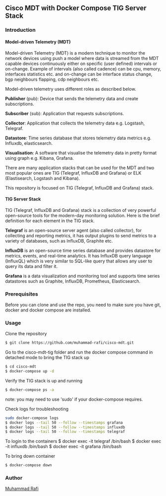 ## Cisco MDT with Docker Compose TIG Server Stack

### Introduction 

#### Model-driven Telemetry (MDT)

Model-driven Telemetry (MDT) is a modern technique to monitor the network devices using push a model where data is streamed from the MDT capable devices continuously either on specific (user defined) intervals or on-change. Example of intervals (also called cadence) can be cpu, memory, interfaces statistics etc. and on-change can be interface status change, bgp neighbours flapping, cdp neighbours etc.

Model-driven telemetry uses different roles as described below.

__Publisher__ (pub): Device that sends the telemetry data and create subscriptions.

__Subscriber__ (sub): Application that requests subscriptions.

__Collector__: Application that collects the telemetry data e.g. Logstash, Telegraf. 

__Datastore__: Time series database that stores telemetry data metrics e.g. Influxdb, elasticsearch.

__Visualisation__: A software that visualise the telemetry data in pretty format using graph e.g. Kibana, Grafana.

There are many application stacks that can be used for the MDT and two most popular ones are TIG (Telegraf, InfluxDB and Grafana) or ELK (Elastisearch, Logstash and Kibana). 

This repository is focused on TIG (Telegraf, InfluxDB and Grafana) stack. 

#### TIG Server Stack 

TIG (Telegraf, InfluxDB and Grafana) stack is a collection of very powerful open-source tools for the modern-day monitoring solution. Here is the brief definition for each element in the TIG stack.

__Telegraf__ is an open-source server agent (also called collector), for collecting and reporting metrics, it has output plugins to send metrics to a variety of databases, such as InfluxDB, Graphite etc.

__InfluxDB__ is an open-source time series database and provides datastore for metrics, events, and real-time analytics. It has InfluxDB query language (InfluxQL) which is very similar to SQL-like query that allows any user to query its data and filter it.

__Grafana__ is a data visualization and monitoring tool and supports time series datastores such as Graphite, InfluxDB, Prometheus, Elasticsearch.

### Prerequisites

Before you can clone and use the repo, you need to make sure you have git, docker and docker compose are installed. 

### Usage

Clone the repository 
```bash
$ git clone https://github.com/muhammad-rafi/cisco-mdt.git
```

Go to the cisco-mdt-tig folder and run the docker compose command in detached mode to bring the TIG stack up
```bash
$ cd cisco-mdt
$ docker-compose up -d
```

Verify the TIG stack is up and running 
```bash
$ docker-compose ps -a
```
note: you may need to use 'sudo' if your docker-compose requires.

Check logs for troubleshooting 
```bash
sudo docker-compose logs
$ docker logs --tail 50 --follow --timestamps grafana
$ docker logs --tail 50 --follow --timestamps influxdb
$ docker logs --tail 50 --follow --timestamps telegraf
```

To login to the containers
$ docker exec -it telegraf /bin/bash
$ docker exec -it influxdb /bin/bash
$ docker exec -it grafana /bin/bash

To bring down container
```bash
$ docker-compose down
```

### Author 
[Muhammad Rafi](https://www.linkedin.com/in/muhammad-rafi-0a37a248/)

